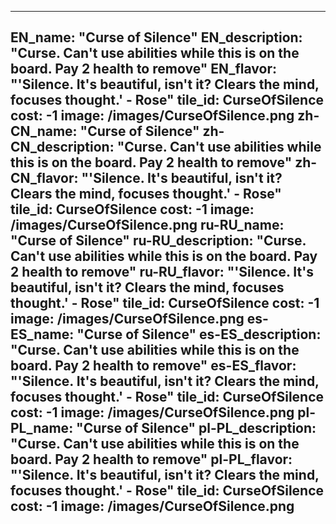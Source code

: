 ---

EN_name: "Curse of Silence"
EN_description: "Curse.  Can't use abilities while this is on the board.  Pay 2 health to remove"
EN_flavor: "'Silence.  It's beautiful, isn't it?  Clears the mind, focuses thought.' - Rose"
tile_id: CurseOfSilence
cost: -1
image: /images/CurseOfSilence.png
zh-CN_name: "Curse of Silence"
zh-CN_description: "Curse.  Can't use abilities while this is on the board.  Pay 2 health to remove"
zh-CN_flavor: "'Silence.  It's beautiful, isn't it?  Clears the mind, focuses thought.' - Rose"
tile_id: CurseOfSilence
cost: -1
image: /images/CurseOfSilence.png
ru-RU_name: "Curse of Silence"
ru-RU_description: "Curse.  Can't use abilities while this is on the board.  Pay 2 health to remove"
ru-RU_flavor: "'Silence.  It's beautiful, isn't it?  Clears the mind, focuses thought.' - Rose"
tile_id: CurseOfSilence
cost: -1
image: /images/CurseOfSilence.png
es-ES_name: "Curse of Silence"
es-ES_description: "Curse.  Can't use abilities while this is on the board.  Pay 2 health to remove"
es-ES_flavor: "'Silence.  It's beautiful, isn't it?  Clears the mind, focuses thought.' - Rose"
tile_id: CurseOfSilence
cost: -1
image: /images/CurseOfSilence.png
pl-PL_name: "Curse of Silence"
pl-PL_description: "Curse.  Can't use abilities while this is on the board.  Pay 2 health to remove"
pl-PL_flavor: "'Silence.  It's beautiful, isn't it?  Clears the mind, focuses thought.' - Rose"
tile_id: CurseOfSilence
cost: -1
image: /images/CurseOfSilence.png
---